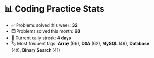 # 📊 Coding Practice Stats

- ✅ Problems solved this week: **32**
- 🗖️ Problems solved this month: **68**
- 📌 Current daily streak: **4 days**
- 🏷️ Most frequent tags: **Array** (66), **DSA** (62), **MySQL** (49), **Database** (49), **Binary Search** (41)
